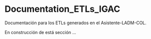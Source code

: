 # Documentation_ETLs_IGAC
Documentación para los ETLs generados en el Asistente-LADM-COL.

En construcción de está sección ... 
